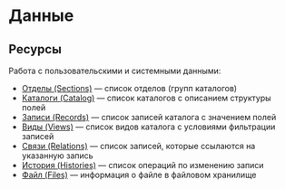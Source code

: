 # Данные

## Ресурсы

Работа с пользовательскими и системными данными:

* [Отделы (Sections)](../../../api-sections.md) — список отделов (групп каталогов)
* [Каталоги (Catalog)](catalogs.md) — список каталогов с описанием структуры полей
* [Записи (Records)](../../../api-records.md) — список записей каталога с значением полей
* [Виды (Views)](../../../api-views.md) — список видов каталога с условиями фильтрации записей
* [Связи (Relations)](relations-relations.md) — список записей, которые ссылаются на указанную запись
* [История (Histories)](istoriya-history.md) — список операций по изменению записи
* [Файл (Files)](../../../api-files.md) — информация о файле в файловом хранилище
